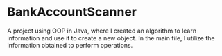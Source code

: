 # BankAccountScanner
A project using OOP in Java, where I created an algorithm to learn information and use it to create a new object. In the main file, I utilize the information obtained to perform operations.
